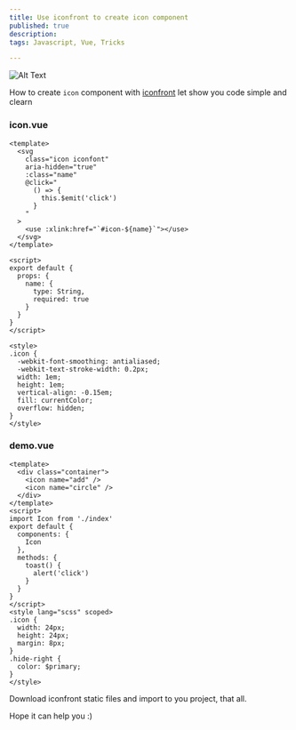 ```yaml
---
title: Use iconfront to create icon component
published: true
description: 
tags: Javascript, Vue, Tricks

---
```


![Alt Text](https://dev-to-uploads.s3.amazonaws.com/i/5lyj2r9j3y6lb68ul0x8.jpg)

How to create `icon` component with [iconfront](https://www.iconfont.cn/) let show you code simple and clearn

### icon.vue

```vue
<template>
  <svg
    class="icon iconfont"
    aria-hidden="true"
    :class="name"
    @click="
      () => {
        this.$emit('click')
      }
    "
  >
    <use :xlink:href="`#icon-${name}`"></use>
  </svg>
</template>

<script>
export default {
  props: {
    name: {
      type: String,
      required: true
    }
  }
}
</script>

<style>
.icon {
  -webkit-font-smoothing: antialiased;
  -webkit-text-stroke-width: 0.2px;
  width: 1em;
  height: 1em;
  vertical-align: -0.15em;
  fill: currentColor;
  overflow: hidden;
}
</style>

```

### demo.vue

```vue
<template>
  <div class="container">
    <icon name="add" />
    <icon name="circle" />
  </div>
</template>
<script>
import Icon from './index'
export default {
  components: {
    Icon
  },
  methods: {
    toast() {
      alert('click')
    }
  }
}
</script>
<style lang="scss" scoped>
.icon {
  width: 24px;
  height: 24px;
  margin: 8px;
}
.hide-right {
  color: $primary;
}
</style>

```

Download iconfront static files and import to you project, that all.


Hope it can help you :)
